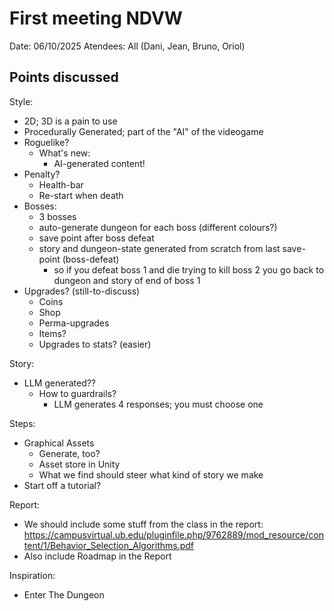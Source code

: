# First meeting NDVW 
Date: 06/10/2025
Atendees: All (Dani, Jean, Bruno, Oriol)

## Points discussed

Style:
- 2D; 3D is a pain to use
- Procedurally Generated; part of the "AI" of the videogame
- Roguelike?
  - What's new:
    - AI-generated content!
- Penalty?
  - Health-bar
  - Re-start when death
- Bosses:
  - 3 bosses
  - auto-generate dungeon for each boss (different colours?)
  - save point after boss defeat
  - story and dungeon-state generated from scratch from last save-point (boss-defeat)
    - so if you defeat boss 1 and die trying to kill boss 2 you go back to dungeon and story of end of boss 1
- Upgrades? (still-to-discuss)
  - Coins
  - Shop
  - Perma-upgrades
  - Items?
  - Upgrades to stats? (easier)
  
Story:
- LLM generated??
  - How to guardrails?
    - LLM generates 4 responses; you must choose one

Steps:
- Graphical Assets
  - Generate, too?
  - Asset store in Unity
  - What we find should steer what kind of story we make
- Start off a tutorial? 

Report:
- We should include some stuff from the class in the report: https://campusvirtual.ub.edu/pluginfile.php/9762889/mod_resource/content/1/Behavior_Selection_Algorithms.pdf
- Also include Roadmap in the Report

Inspiration:
- Enter The Dungeon

